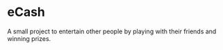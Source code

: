 # eCash
A small project to entertain other people by playing with their friends and winning prizes.
